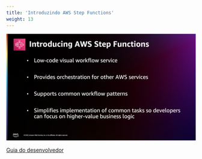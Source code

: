 ```yaml
---
title: 'Introduzindo AWS Step Functions'
weight: 13
---
```


![Introduzindo AWS Step Functions](/static/img/intro/introducing.png)

[Guia do desenvolvedor](https://docs.aws.amazon.com/step-functions/latest/dg/welcome.html)
